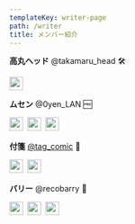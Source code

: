 ```yaml
---
templateKey: writer-page
path: /writer
title: メンバー紹介
---
```

**高丸ヘッド** @takamaru_head 🛠

<a href="https://twitter.com/takamaru_head" target="_blank" rel="noopener noreferrer"><img src="https://www.dailynewbie.com/img/twitter.svg" width=24></a>

**ムセン** @0yen_LAN 🆓

<a href="https://twitter.com/0yen_LAN" target="_blank" rel="noopener noreferrer"><img src="https://www.dailynewbie.com/img/twitter.svg" width=24></a>&nbsp;
<a href="https://ultimate072.blog.fc2.com/" target="_blank" rel="noopener noreferrer"><img src="https://www.dailynewbie.com/img/homepage.svg" width=24></a>&nbsp;
<a href="https://note.com/0yen_lan" target="_blank" rel="noopener noreferrer"><img src="https://www.dailynewbie.com/img/note.svg" width=24></a>
<br>

**付箋** [@tag_comic](https://www.dailynewbie.com/tags/tag-comic/) 🔖

<a href="https://twitter.com/tag_comic" target="_blank" rel="noopener noreferrer"><img src="https://www.dailynewbie.com/img/twitter.svg" width=24></a>&nbsp;
<a href="https://tag298.blog.fc2.com/" target="_blank" rel="noopener noreferrer"><img src="https://www.dailynewbie.com/img/homepage.svg" width=24></a>
<br>

**バリー** @recobarry 🐑

<a href="https://twitter.com/recobarry" target="_blank" rel="noopener noreferrer"><img src="https://www.dailynewbie.com/img/twitter.svg" width=24></a>&nbsp;
<a href="https://recobarry.blog.fc2.com/" target="_blank" rel="noopener noreferrer"><img src="https://www.dailynewbie.com/img/homepage.svg" width=24></a>&nbsp;
<a href="https://note.com/recobarry" target="_blank" rel="noopener noreferrer"><img src="https://www.dailynewbie.com/img/note.svg" width=24></a>